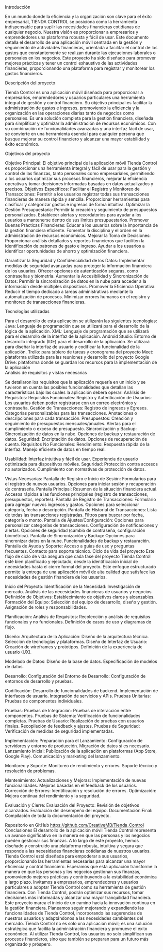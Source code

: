 Introducción

En un mundo donde la eficiencia y la organización son clave para el éxito empresarial, TIENDA CONTROL se posiciona como la herramienta indispensable para suplir las necesidades financieras cotidianas de cualquier negocio. 
Nuestra visión es proporcionar a empresarios y emprendedores una plataforma robusta y fácil de usar. Este documento detalla el desarrollo de una aplicación móvil centrada en la gestión y seguimiento de actividades financieras, orientada a facilitar el control de los gastos que constantemente se realizan durante las ejecuciones laborales o personales en los negocios. Este proyecto ha sido diseñado para promover mejores prácticas y tener un control exhaustivo de las actividades financieras, proporcionando una plataforma para registrar y monitorear los gastos financieros.

Descripción del proyecto

Tienda Control es una aplicación móvil diseñada para proporcionar a empresarios, emprendedores y usuarios particulares una herramienta integral de gestión y control financiero. Su objetivo principal es facilitar la administración de gastos e ingresos, promoviendo la eficiencia y la organización en las operaciones diarias tanto de negocios como personales.
Es una solución completa para la gestión financiera, diseñada para simplificar y optimizar la administración de recursos económicos. Con su combinación de funcionalidades avanzadas y una interfaz fácil de usar, se convierte en una herramienta esencial para cualquier persona que busque mejorar su control financiero y alcanzar una mayor estabilidad y éxito económico.



Objetivos del proyecto

Objetivo Principal:
El objetivo principal de la aplicación móvil Tienda Control es proporcionar una herramienta integral y fácil de usar para la gestión y control de las finanzas, tanto personales como empresariales, permitiendo a los usuarios optimizar sus procesos financieros, mejorar la eficiencia operativa y tomar decisiones informadas basadas en datos actualizados y precisos.
Objetivos Específicos:
Facilitar el Registro y Monitoreo de Transacciones:
Permitir a los usuarios registrar todas sus transacciones financieras de manera rápida y sencilla.
Proporcionar herramientas para clasificar y categorizar gastos e ingresos de forma intuitiva.
Optimizar la Gestión Presupuestaria:
Permitir la creación y seguimiento de presupuestos personalizados.
Establecer alertas y recordatorios para ayudar a los usuarios a mantenerse dentro de sus límites presupuestarios.
Promover Buenas Prácticas Financieras:
Educar a los usuarios sobre la importancia de la gestión financiera eficiente.
Fomentar la disciplina y el orden en la administración de recursos económicos.
Mejorar la Toma de Decisiones:
Proporcionar análisis detallados y reportes financieros que faciliten la identificación de patrones de gasto e ingreso.
Ayudar a los usuarios a identificar oportunidades de ahorro y optimización financiera.

Garantizar la Seguridad y Confidencialidad de los Datos:
Implementar medidas de seguridad avanzadas para proteger la información financiera de los usuarios.
Ofrecer opciones de autenticación seguras, como contraseñas y biometría.
Aumentar la Accesibilidad y Sincronización de Datos:
Permitir la sincronización de datos en la nube para acceder a la información desde múltiples dispositivos.
Promover la Eficiencia Operativa:
Reducir el tiempo dedicado a tareas administrativas mediante la automatización de procesos.
Minimizar errores humanos en el registro y monitoreo de transacciones financieras.


Tecnologías utilizadas

Para el desarrollo de esta aplicación se utilizarán las siguientes tecnologías:
Java: Lenguaje de programación que se utilizará para el desarrollo de la lógica de la aplicación.
XML: Lenguaje de programación que se utilizará para el desarrollo de la interfaz de la aplicación.
Android Studio: Entorno de desarrollo integrado (IDE) para el desarrollo de la aplicación. Se utilizará para diseñar la interfaz de usuario y codificar la funcionalidad de la aplicación.
Trello: para tablero de tareas y cronograma del proyecto 
Meet: plataforma utilizada para las reuniones y desarrollo del proyecto 
Google Drive: plataforma donde se guardan los recursos para la implementación de la aplicación  
Análisis de requisitos y vistas necesarias

Se detallaron los requisitos que la aplicación requería en un inicio y se tuvieron en cuenta las posibles funcionalidades que detallan las características bajo las cuales la aplicación deberá operar:
Análisis de Requisitos:
Requisitos Funcionales:
Registro y Autenticación de Usuarios:
Los usuarios deben poder registrarse con un correo electrónico y contraseña.
Gestión de Transacciones:
Registro de ingresos y Egresos.
Categorías personalizables para las transacciones.
Anotaciones o descripciones para cada transacción.
Presupuestos:
Creación y seguimiento de presupuestos mensuales/anuales.
Alertas para el cumplimiento o exceso de presupuesto.
Sincronización y Backup:
Sincronización de datos en la nube.
Opciones de backup y restauración de datos.
Seguridad:
Encriptación de datos.
Opciones de recuperación de cuenta.
Requisitos No Funcionales:
Rendimiento:
Respuesta rápida de la interfaz.
Manejo eficiente de datos en tiempo real.

Usabilidad:
Interfaz intuitiva y fácil de usar.
Experiencia de usuario optimizada para dispositivos móviles.
Seguridad:
Protección contra accesos no autorizados.
Cumplimiento con normativas de protección de datos.


Vistas Necesarias:
Pantalla de Registro e Inicio de Sesión:
Formularios para el registro de nuevos usuarios.
Opciones para iniciar sesión y recuperación de contraseña.
Pantalla Principal:
Resumen de la situación financiera actual.
Accesos rápidos a las funciones principales (registro de transacciones, presupuestos, reportes).
Pantalla de Registro de Transacciones:
Formulario para agregar nuevos ingresos y gastos.
Opciones para seleccionar categoría, fecha y descripción.
Pantalla de Historial de Transacciones:
Lista de todas las transacciones registradas.
Filtros para buscar por fecha, categoría o monto.
Pantalla de Ajustes/Configuración:
Opciones para personalizar categorías de transacciones.
Configuración de notificaciones y alertas.
Opciones de seguridad (cambio de contraseña, configuración biométrica).
Pantalla de Sincronización y Backup:
Opciones para sincronizar datos en la nube.
Funcionalidades de backup y restauración.
Pantalla de Ayuda y Soporte:
Acceso a guías de uso y preguntas frecuentes.
Contacto para soporte técnico.
Ciclo de vida del proyecto
Este flujo de ciclo de vida asegura que cada fase del proyecto Tienda Control esté bien planificado y ejecutado, desde la identificación inicial de necesidades hasta el cierre formal del proyecto. Este enfoque estructurado permite la entrega de una aplicación móvil de alta calidad que satisface las necesidades de gestión financiera de los usuarios.

Inicio del Proyecto:
Identificación de la Necesidad:
Investigación de mercado.
Análisis de las necesidades financieras de usuarios y negocios.
Definición de Objetivos:
Establecimiento de objetivos claros y alcanzables.
Formación del Equipo:
Selección del equipo de desarrollo, diseño y gestión.
Asignación de roles y responsabilidades.

Planificación:
Análisis de Requisitos:
Recolección y análisis de requisitos funcionales y no funcionales.
Definición de casos de uso y diagramas de flujo.

Diseño:
Arquitectura de la Aplicación:
Diseño de la arquitectura técnica.
Selección de tecnologías y plataformas.
Diseño de Interfaz de Usuario:
Creación de wireframes y prototipos.
Definición de la experiencia de usuario (UX).


Modelado de Datos:
Diseño de la base de datos.
Especificación de modelos de datos.

Desarrollo:
Configuración del Entorno de Desarrollo:
Configuración de entornos de desarrollo y pruebas.

Codificación:
Desarrollo de funcionalidades de backend.
Implementación de interfaces de usuario.
Integración de servicios y APIs.
Pruebas Unitarias:
Pruebas de componentes individuales.

Pruebas:
Pruebas de Integración:
Pruebas de interacción entre componentes.
Pruebas de Sistema:
Verificación de funcionalidades completas.
Pruebas de Usuario:
Realización de pruebas con usuarios finales.
Recopilación de feedback y ajustes.
Pruebas de Seguridad:
Verificación de medidas de seguridad implementadas.

Implementación:
Preparación para el Lanzamiento:
Configuración de servidores y entorno de producción.
Migración de datos si es necesario.
Lanzamiento Inicial:
Publicación de la aplicación en plataformas (App Store, Google Play).
Comunicación y marketing del lanzamiento.

Monitoreo y Soporte:
Monitoreo de rendimiento y errores.
Soporte técnico y resolución de problemas.

Mantenimiento:
Actualizaciones y Mejoras:
Implementación de nuevas funcionalidades.
Mejoras basadas en el feedback de los usuarios.
Corrección de Errores:
Identificación y resolución de errores.
Optimización:
Mejora continua del rendimiento y la seguridad.

Evaluación y Cierre:
Evaluación del Proyecto:
Revisión de objetivos alcanzados.
Evaluación del desempeño del equipo.
Documentación Final:
Compilación de toda la documentación del proyecto.

Repositorio en GitHub
https://github.com/CreativeMB/Tienda_Control 
Conclusiones
El desarrollo de la aplicación móvil Tienda Control representa un avance significativo en la manera en que las personas y los negocios pueden gestionar sus finanzas. A lo largo de este proyecto, hemos diseñado y construido una plataforma robusta, intuitiva y segura que responde a las necesidades financieras cotidianas de nuestros usuarios.
Tienda Control está diseñada para empoderar a sus usuarios, proporcionando las herramientas necesarias para alcanzar una mayor eficiencia y control financiero. Esperamos que esta aplicación transforme la manera en que las personas y los negocios gestionan sus finanzas, promoviendo mejores prácticas y contribuyendo a la estabilidad económica a largo plazo.
Invitamos a empresarios, emprendedores y usuarios particulares a adoptar Tienda Control como su herramienta de gestión financiera. Con Tienda Control, podrán optimizar sus recursos, tomar decisiones más informadas y alcanzar una mayor tranquilidad financiera.
Este proyecto marca el inicio de un camino hacia la innovación continua en la gestión financiera. Planeamos seguir mejorando y expandiendo las funcionalidades de Tienda Control, incorporando las sugerencias de nuestros usuarios y adaptándonos a las necesidades cambiantes del mercado.
Tienda Control no es solo una aplicación móvil; es una solución estratégica que facilita la administración financiera y promueve el éxito económico. Al utilizar Tienda Control, los usuarios no solo simplifican sus procesos financieros, sino que también se preparan para un futuro más organizado y próspero.
